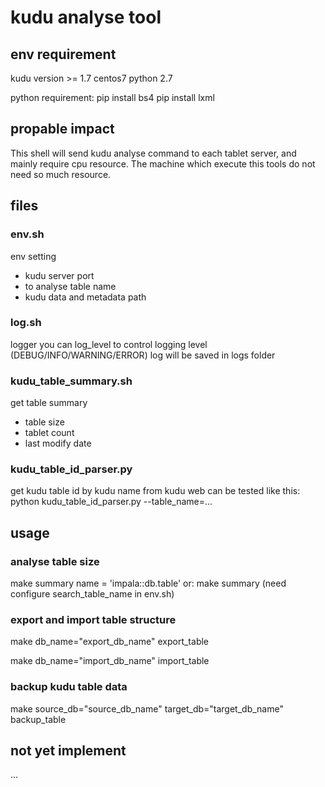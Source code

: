 # kudu analyse tool

## env requirement
kudu version >= 1.7
centos7
python 2.7

python requirement:
pip install bs4
pip install lxml

## propable impact
This shell will send kudu analyse command to each tablet server, and mainly require cpu resource. The machine which execute this tools do not need so much resource.

## files
### env.sh
env setting
- kudu server port
- to analyse table name
- kudu data and metadata path

### log.sh
logger
you can log_level to control logging level (DEBUG/INFO/WARNING/ERROR)
log will be saved in logs folder

### kudu_table_summary.sh
get table summary
- table size
- tablet count
- last modify date

### kudu_table_id_parser.py
get kudu table id by kudu name from kudu web
can be tested like this:
python kudu_table_id_parser.py --table_name=...

## usage
### analyse table size
make summary name = 'impala::db.table'
or: 
make summary
(need configure search_table_name in env.sh)

### export and import table structure
make db_name="export_db_name" export_table

make db_name="import_db_name" import_table

### backup kudu table data
make source_db="source_db_name" target_db="target_db_name" backup_table

## not yet implement
...

